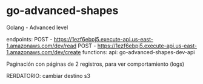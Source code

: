 # go-advanced-shapes
Golang - Advanced level


endpoints:
  POST - https://1ezf6ebpj5.execute-api.us-east-1.amazonaws.com/dev/read
  POST - https://1ezf6ebpj5.execute-api.us-east-1.amazonaws.com/dev/create
functions:
  api: go-advanced-shapes-dev-api




Paginación con páginas de 2 registros, para ver comportamiento (logs)


RERDATORIO: cambiar destino s3
